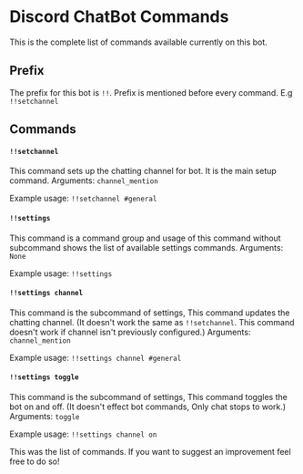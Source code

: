 # Discord ChatBot Commands

This is the complete list of commands available currently on this bot.

## Prefix

The prefix for this bot is `!!`. Prefix is mentioned before every command. E.g `!!setchannel`

## Commands

#### `!!setchannel`

This command sets up the chatting channel for bot. It is the main setup command. Arguments: `channel_mention`

Example usage: `!!setchannel #general`

#### `!!settings`

This command is a command group and usage of this command without subcommand shows the list of available settings commands. Arguments: `None`

Example usage: `!!settings`

#### `!!settings channel`

This command is the subcommand of settings, This command updates the chatting channel. (It doesn't work the same as `!!setchannel`. This command doesn't work if channel isn't previously configured.) Arguments: `channel_mention`

Example usage: `!!settings channel #general`

#### `!!settings toggle`

This command is the subcommand of settings, This command toggles the bot on and off. (It doesn't effect bot commands, Only chat stops to work.) Arguments: `toggle`

Example usage: `!!settings channel on`


This was the list of commands. If you want to suggest an improvement feel free to do so!